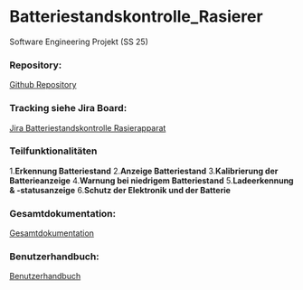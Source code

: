 # Batteriestandskontrolle_Rasierer

Software Engineering Projekt (SS 25)

### Repository:

[Github Repository](https://github.com/Arutogerudo/Batteriestandskontrolle_Rasierer)

### Tracking siehe Jira Board:

[Jira Batteriestandskontrolle Rasierapparat](https://uniprojectslara.atlassian.net/jira/software/projects/SCRUM/boards/1)

### Teilfunktionalitäten

1.**Erkennung Batteriestand**
2.**Anzeige Batteriestand**
3.**Kalibrierung der Batterieanzeige**
4.**Warnung bei niedrigem Batteriestand**
5.**Ladeerkennung & -statusanzeige**
6.**Schutz der Elektronik und der Batterie**

### Gesamtdokumentation:

[Gesamtdokumentation](/docs/Gesamtdokumentation.md)

### Benutzerhandbuch:

[Benutzerhandbuch](/docs/Benutzerhandbuch.md)